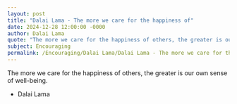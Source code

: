 ```yaml
---
layout: post
title: "Dalai Lama - The more we care for the happiness of"
date: 2024-12-28 12:00:00 -0000
author: Dalai Lama
quote: "The more we care for the happiness of others, the greater is our own sense of well-being."
subject: Encouraging
permalink: /Encouraging/Dalai Lama/Dalai Lama - The more we care for the happiness of
---
```


The more we care for the happiness of others, the greater is our own sense of well-being.

- Dalai Lama
